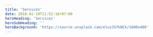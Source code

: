```yaml
---
title: 'Services'
date: 2018-02-10T11:52:18+07:00
heroHeading: 'Services'
heroSubHeading: ''
heroBackground: 'https://source.unsplash.com/eluzJSfkNCk/1600x400'
---
```

